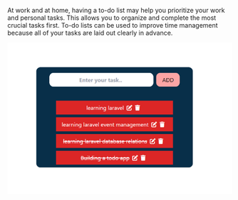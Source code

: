 At work and at home, having a to-do list may help you prioritize your work and personal tasks. This allows you to organize and complete the most crucial tasks first. To-do lists can be used to improve time management because all of your tasks are laid out clearly in advance.
<p align="center">
  <img src="public/images/todo.png" alt="Todo list">
</p>
